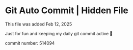 # Git Auto Commit | Hidden File

This file was added Feb 12, 2025

Just for fun and keeping my daily git commit active 🤪

commit number: 514094
